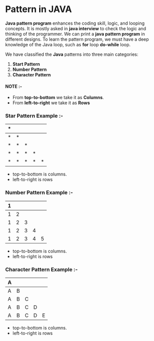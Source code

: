 
# Pattern in JAVA

**Java pattern program**  enhances the coding skill, logic, and looping concepts. It is mostly asked in  **java interview**  to check the logic and thinking of the programmer. We can print a  **java pattern program**  in different designs. To learn the pattern program, we must have a deep knowledge of the Java loop, such as  **for**  loop  **do-while**  loop. 

We have classified the  **Java** patterns  into three main categories:

 1.  **Start Pattern**
 2.  **Number Pattern**
 3.  **Character Pattern**

#### NOTE :-
- From **top-to-bottom** we take it as **Columns**.
- From **left-to-right** we take it as **Rows**
 
### Star Pattern Example :-

| * |   |   |   |   |
|---|---|---|---|---|
| * | * |   |   |   |
| * | * | * |   |   |
| * | * | * | * |   |
| * | * | * | * | * |

- top-to-bottom is columns.
- left-to-right is rows


### Number Pattern Example :-

| 1 |   |   |   |   |
|---|---|---|---|---|
| 1 | 2 |   |   |   |
| 1 | 2 | 3 |   |   |
| 1 | 2 | 3 | 4 |   |
| 1 | 2 | 3 | 4 | 5 |

- top-to-bottom is columns.
- left-to-right is rows


### Character Pattern Example :-

| A |   |   |   |   |
|---|---|---|---|---|
| A | B |   |   |   |
| A | B | C |   |   |
| A | B | C | D |   |
| A | B | C | D | E |

- top-to-bottom is columns.
- left-to-right is rows
